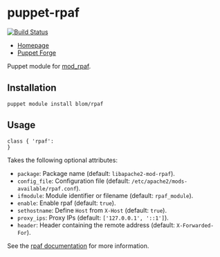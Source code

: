 puppet-rpaf
===========

[![Build Status](https://travis-ci.org/blom/puppet-rpaf.png)](https://travis-ci.org/blom/puppet-rpaf)

* [Homepage](https://github.com/blom/puppet-rpaf)
* [Puppet Forge](https://forge.puppetlabs.com/blom/rpaf)

Puppet module for [mod_rpaf][1].

Installation
------------

    puppet module install blom/rpaf

Usage
-----

    class { 'rpaf':
    }

Takes the following optional attributes:

* `package`: Package name (default: `libapache2-mod-rpaf`).
* `config_file`: Configuration file
   (default: `/etc/apache2/mods-available/rpaf.conf`).
* `ifmodule`: Module identifier or filename (default: `rpaf_module`).
* `enable`: Enable rpaf (default: `true`).
* `sethostname`: Define `Host` from `X-Host` (default: `true`).
* `proxy_ips`: Proxy IPs (default: `['127.0.0.1', '::1']`).
* `header`: Header containing the remote address (default: `X-Forwarded-For`).

See the [rpaf documentation][1] for more information.

[1]: http://stderr.net/apache/rpaf/
